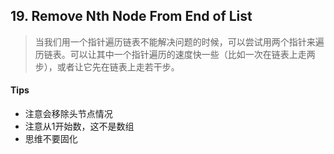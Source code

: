 ## 19. Remove Nth Node From End of List
> 当我们用一个指针遍历链表不能解决问题的时候，可以尝试用两个指针来遍历链表。可以让其中一个指针遍历的速度快一些（比如一次在链表上走两步），或者让它先在链表上走若干步。



#### Tips

- 注意会移除头节点情况
- 注意从1开始数，这不是数组
- 思维不要固化